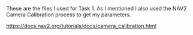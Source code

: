 These are the files I used for Task 1. As I mentioned I also used the NAV2 Camera Calibration process to get my parameters. 

https://docs.nav2.org/tutorials/docs/camera_calibration.html

